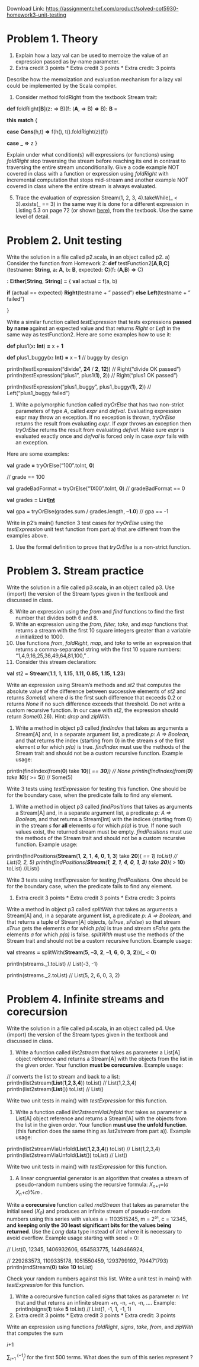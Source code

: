 Download Link: https://assignmentchef.com/product/solved-cot5930-homework3-unit-testing
<br>
<h1>Problem 1. Theory</h1>

<ol>

 <li>Explain how a lazy val can be used to memoize the value of an expression passed as by-name parameter.</li>

 <li>Extra credit 3 points * Extra credit 3 points * Extra credit: 3 points</li>

</ol>

Describe how the memoization and evaluation mechanism for a lazy val could be implemented by the Scala compiler.

<ol>

 <li>Consider method foldRight from the textbook Stream trait:</li>

</ol>

<strong>def</strong> foldRight[<strong>B</strong>](z<strong>:</strong> =&gt; B)(f<strong>:</strong> (<strong>A</strong>, =&gt; B) <strong>=&gt;</strong> B)<strong>:</strong> <strong>B</strong> =

<strong>this</strong> <strong>match</strong> {

<strong>case</strong> <strong>Cons</strong>(h,t) <strong>=&gt;</strong> f(h(), t().foldRight(z)(f))

<strong>case</strong> <strong>_</strong> <strong>=&gt;</strong> z     }

Explain under what condition(s) will expressions (or functions) using <em>foldRight</em> stop traversing the stream before reaching its end in contrast to traversing the entire stream unconditionally. Give a code example NOT covered in class with a function or expression using <em>foldRight </em>with incremental computation that stops mid-stream and another example NOT covered in class where the entire stream is always evaluated.

<ol start="5">

 <li>Trace the evaluation of expression Stream(1, 2, 3, 4).takeWhile(_ &lt; 3).exists(_ == 3) in the same way it is done for a different expression in Listing 5.3 on page 72 (or shown <a href="http://wisenet.fau.edu/class/scala/notes/Ch05-StrictLazy.html#listing5.3">here</a><a href="http://wisenet.fau.edu/class/scala/notes/Ch05-StrictLazy.html#listing5.3">)</a>, from the textbook. Use the same level of detail.</li>

</ol>

<h1>Problem 2. Unit testing</h1>

Write the solution in a file called p2.scala, in an object called p2. a) Consider the function from Homework 2:   <strong>def</strong> testFunction2[<strong>A</strong>,<strong>B</strong>,<strong>C</strong>](testname<strong>:</strong> <strong>String</strong>, a<strong>:</strong> <strong>A</strong>, b<strong>:</strong> <strong>B</strong>, expected<strong>:</strong> <strong>C</strong>)(f<strong>:</strong> (<strong>A</strong>,<strong>B</strong>) <strong>=&gt;</strong> C)

<strong>:</strong> <strong>Either</strong>[<strong>String</strong>, <strong>String</strong>] <strong>=</strong> {     <strong>val</strong> actual <strong>=</strong> f(a, b)

<strong>if</strong> (actual == expected) <strong>Right</strong>(testname + ” passed”)      <strong>else</strong> <strong>Left</strong>(testname + ” failed”)

}

Write a similar function called <em>testExpression</em> that tests expressions <strong>passed by name </strong>against an expected value and that returns <em>Right</em> or <em>Left</em> in the same way as testFunction2. Here are some examples how to use it:

<strong>def</strong> plus1(x<strong>:</strong> <strong>Int</strong>) <strong>=</strong> x + <strong>1</strong>

<strong>def</strong> plus1_buggy(x<strong>:</strong> <strong>Int</strong>) <strong>=</strong> x – <strong>1</strong>    // buggy by design

println(testExpression(“divide”, <strong>24</strong> / <strong>2</strong>, <strong>12</strong>))  // Right(“divide OK passed”)     println(testExpression(“plus1”, plus1(<strong>1</strong>), <strong>2</strong>))  // Right(“plus1 OK passed”)




println(testExpression(“plus1_buggy”, plus1_buggy(<strong>1</strong>), <strong>2</strong>))      // Left(“plus1_buggy failed”)




<ol>

 <li>Write a polymorphic function called <em>tryOrElse</em> that has two non-strict parameters of type <em>A</em>, called <em>expr</em> and <em>defval</em>. Evaluating expression expr may throw an exception. If no exception is thrown, <em>tryOrElse</em> returns the result from evaluating <em>expr</em>. If <em>expr </em>throws an exception then <em>tryOrElse </em>returns the result from evaluating <em>defval</em>. Make sure <em>expr </em>is evaluated exactly once and <em>defval </em>is forced only in case <em>expr </em>fails with an exception.</li>

</ol>

Here are some examples:

<strong>val</strong> grade <strong>=</strong> tryOrElse(“100”.toInt, <strong>0</strong>)

// grade == 100

<strong>val</strong> gradeBadFormat <strong>=</strong> tryOrElse(“1X00”.toInt, <strong>0</strong>)     // gradeBadFormat == 0

<strong>val</strong> grades <strong>=</strong> <strong>List</strong>[<strong>Int</strong>]()

<strong>val</strong> gpa <strong>=</strong> tryOrElse(grades.sum / grades.length, –<strong>1.0</strong>)     // gpa == -1

Write in p2’s main() function 3 test cases for <em>tryOrElse </em>using the <em>testExpression</em> unit test function from part a) that are different from the examples above.

<ol>

 <li>Use the formal definition to prove that <em>tryOrElse</em> is a non-strict function.</li>

</ol>

<h1>Problem 3. Stream practice</h1>

Write the solution in a file called p3.scala, in an object called p3. Use (import) the version of the Stream types given in the textbook and discussed in class.

<ol start="8">

 <li>Write an expression using the <em>from</em> and <em>find </em>functions to find the first number that divides both 6 and 8.</li>

 <li>Write an expression using the <em>from, filter, take, </em>and <em>map </em>functions that returns a stream with the first 10 square integers greater than a variable <em>n</em> initialized to 1000.</li>

 <li>Use functions <em>from</em>, <em>foldRight</em>, <em>map</em>, and <em>take </em>to write an expression that returns a comma-separated string with the first 10 square numbers: “1,4,9,16,25,36,49,64,81,100,” .</li>

 <li>Consider this stream declaration:</li>

</ol>

<strong>val</strong> st2 <strong>=</strong> <strong>Stream</strong>(<strong>1.1</strong>, <strong>1</strong>, <strong>1.15</strong>, <strong>1.11</strong>, <strong>0.85</strong>, <strong>1.15</strong>, <strong>1.23</strong>)

Write an expression using Stream’s methods and <em>st2</em> that computes the absolute value of the difference between successive elements of <em>st2 </em>and returns <em>Some</em>(<em>d</em>) where <em>d</em> is the first such difference that exceeds 0.2 or returns <em>None</em> if no such difference exceeds that threshold. Do not write a custom recursive function. In our case with <em>st2</em>, the expression should return <em>Some</em>(0.26). Hint: <em>drop </em>and <em>zipWith</em>.

<ol>

 <li>Write a method in object p3 called <em>findIndex</em> that takes as arguments a Stream[A] and, in a separate argument list, a predicate <em>p: A =&gt; Boolean,</em> and that returns the index (starting from 0) in the stream <em>s </em>of the first element <em>a</em> for which <em>p(a)</em> is true. <em>findIndex </em>must use the methods of the Stream trait and should not be a custom recursive function. Example usage:</li>

</ol>

println(findIndex(from(<strong>0</strong>) take <strong>10</strong>)(<strong>_</strong> == <strong>30</strong>))  // None     println(findIndex(from(<strong>0</strong>) take <strong>10</strong>)(<strong>_</strong> &gt;= <strong>5</strong>))   // Some(5)

Write 3 tests using <em>testExpression </em>for testing this function. One should be for the boundary case, when the predicate fails to find any element.

<ol>

 <li>Write a method in object p3 called <em>findPositions</em> that takes as arguments a Stream[A] and, in a separate argument list, a predicate <em>p: A =&gt; Boolean,</em> and that returns a Stream[Int] with the indices (starting from 0) in the stream <em>s </em><strong>for all </strong>elements <em>a</em> for which <em>p(a)</em> is true. If none such values exist, the returned stream must be empty. <em>findPositions</em> must use the methods of the Stream trait and should not be a custom recursive function. Example usage:</li>

</ol>

println(findPositions(<strong>Stream</strong>(<strong>1</strong>, <strong>2</strong>, <strong>1</strong>, <strong>4</strong>, <strong>0</strong>, <strong>1</strong>, <strong>3</strong>) take <strong>20</strong>)(<strong>_</strong> == <strong>1</strong>) toList)        // List(0, 2, 5) println(findPositions(<strong>Stream</strong>(<strong>1</strong>, <strong>2</strong>, <strong>1</strong>, <strong>4</strong>, <strong>0</strong>, <strong>1</strong>, <strong>3</strong>) take <strong>20</strong>)(<strong>_</strong> &gt; <strong>10</strong>) toList) //List()

Write 3 tests using <em>testExpression </em>for testing <em>findPositions</em>. One should be for the boundary case, when the predicate fails to find any element.

<ol>

 <li>Extra credit 3 points * Extra credit 3 points * Extra credit: 3 points</li>

</ol>

Write a method in object p3 called <em>splitWith</em> that takes as arguments a Stream[A] and, in a separate argument list, a predicate <em>p: A =&gt; Boolean,</em> and that returns a tuple  of Stream[A] objects, (<em>sTrue</em>, <em>sFalse</em>) so that stream <em>sTrue </em>gets the elements <em>a</em> for which <em>p(a)</em> is true and stream <em>sFalse </em>gets the elements <em>a</em> for which <em>p(a)</em> is false. s<em>plitWith </em>must use the methods of the Stream trait and should not be a custom recursive function. Example usage:

<strong>val</strong> streams <strong>=</strong> splitWith(<strong>Stream</strong>(<strong>5</strong>, –<strong>3</strong>, <strong>2</strong>, –<strong>1</strong>, <strong>6</strong>, <strong>0</strong>, <strong>3</strong>, <strong>2</strong>))(<strong>_</strong> &lt; <strong>0</strong>)

println(streams._1.toList) // List(-3, -1)

println(streams._2.toList) // List(5, 2, 6, 0, 3, 2)

<h1>Problem 4. Infinite streams and corecursion</h1>

Write the solution in a file called p4.scala, in an object called p4. Use (import) the version of the Stream types given in the textbook and discussed in class.

<ol>

 <li>Write a function called <em>list2stream</em> that takes as parameter a List[A] object reference and returns a Stream[A] with the objects from the list in the given order. Your function <strong>must be corecursive</strong>. Example usage:</li>

</ol>

// converts the list to stream and back to a list:     println(list2stream(<strong>List</strong>(<strong>1</strong>,<strong>2</strong>,<strong>3</strong>,<strong>4</strong>)) toList) // List(1,2,3,4)     println(list2stream(<strong>List</strong>()) toList)        // List()

Write two unit tests in main() with <em>testExpression </em>for this function.

<ol>

 <li>Write a function called <em>list2streamViaUnfold</em> that takes as parameter a List[A] object reference and returns a Stream[A] with the objects from the list in the given order. Your function <strong>must use the unfold function</strong>. (this function does the same thing as <em>list2stream </em>from part a)). Example usage:</li>

</ol>

println(list2streamViaUnfold(<strong>List</strong>(<strong>1</strong>,<strong>2</strong>,<strong>3</strong>,<strong>4</strong>)) toList)  // List(1,2,3,4)     println(list2streamViaUnfold(<strong>List</strong>()) toList)         // List()

Write two unit tests in main() with <em>testExpression </em>for this function.

<ol>

 <li>A linear congruential generator is an algorithm that creates a stream of pseudo-random numbers using the recursive formula:        <em>X</em><em><sub>n</sub></em><sub>+1</sub>=(<em>a X</em><em><sub>n</sub></em>+<em>c</em>)%<em>m </em>.</li>

</ol>

Write a <strong>corecursive </strong>function called <em>rndStream</em> that takes as parameter the initial seed (<em>X</em><em><sub>0</sub></em>) and produces an infinite stream of pseudo-random numbers using this series with values a = 1103515245, m = 2³¹, c = 12345, <strong>and keeping only the 30 least significant bits for the values being returned</strong>. Use the <em>Long</em> data type instead of <em>Int </em>where it is necessary to avoid overflow. Example usage starting with seed = 0:

// List(0, 12345, 1406932606, 654583775, 1449466924,

// 229283573, 1109335178, 1051550459, 1293799192, 794471793) println(rndStream(<strong>0</strong>) take <strong>10</strong> toList)

Check your random numbers against this list. Write a unit test in main() with <em>testExpression </em>for this function.

<ol>

 <li>Write a corecursive function called <em>signs </em>that takes as parameter <em>n: Int </em>that and that returns an infinite stream +n, -n, +n, -n, …. Example:   println(signs(<strong>1</strong>) take <strong>5</strong> toList)  // List(1, -1, 1, -1, 1)</li>

 <li>Extra credit 3 points * Extra credit 3 points * Extra credit: 3 points</li>

</ol>

Write an expression using functions <em>foldRight</em>, <em>signs</em>, <em>take</em>, <em>from</em>, and <em>zipWith </em>that computes the sum

<em>i</em>+1

∑<em><sub>i</sub></em><sub>=1 </sub><sup>(</sup><sup>−1</sup><em><sub>i</sub></em><sup>) </sup>for the first 500 terms. What does the sum of this series represent ?


